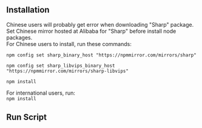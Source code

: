 <h2>Installation</h2>
Chinese users will probably get error when downloading "Sharp" package.<br>
Set Chinese mirror hosted at Alibaba for "Sharp" before install node packages.<br>
For Chinese users to install, run these commands:<br>
<code>
npm config set sharp_binary_host "https://npmmirror.com/mirrors/sharp"<br>
npm config set sharp_libvips_binary_host "https://npmmirror.com/mirrors/sharp-libvips"<br>
npm install<br>
</code>
For international users, run:<br>
<code>npm install</code>

<h2>Run Script</h2>
